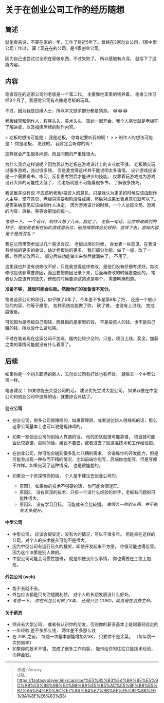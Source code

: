 # 关于在创业公司工作的经历随想


## 简述

就笔者来说，不算在家的一年，工作了将近5年了。曾经在3家创业公司，1家中型公司工作过， 算上现在在的公司，是4家创业公司。 

因为自己也尝试过全职在家做东西，不过失败了。 所以感触有点深， 就写下了这篇内容。



## 内容

笔者现在的这家公司的老板是一个富二代， 主要靠他家里的钱养着， 笔者工作已经8个月了，我感觉公司有点像是老板的玩具。

不过，因为我是边缘人士，所以本文挺多部分都是猜测。 :joy::joy::joy:

老板经常和制作人，程序头头，美术头头，策划一起开会，我个人感觉就是老板在了解进度，以及指挥后续的制作内容。

&gt; 老板的想法可能是： 我是老板， 你肯定要听我的啊！
&gt;
&gt; 制作人的想法可能是：  你是老板， 发钱的， 我肯定会听你的啊！

这样就会产生很多问题，而且问题的严重性很大。 

为什么我会这样说呢？因为我认为老板在游戏设计上的专业度不够。  老板确实玩过很多游戏，充过很多钱， 但是我觉得这样并不能说明太多事情。 设计游戏应该是一个需要看书，练习，反复思考然后才能进步的技能。 仅靠着玩游戏成为游戏设计大师的可能性太低了， 而老板明显不可能看很多书， 了解很多技巧。  

我这里并没有说 不应该听老板/投资人的意见，只是我认为更多的时候应该由制作人主导，坚守意见，老板只需要看阶段性成果，然后对成果发表点意见就可以了。是否采纳意见应该由制作人决定， 因为游戏设计的时候，一个人总揽全局，游戏的内容，风格，等等会更加的统一。 

*考虑一下。 一个设计，制作人想了几天，敲定了。 老板一句话，让你修改成别的样子，理由是老板在别的游戏里玩过，他觉得那样会比较好。这样下去，游戏内容是不是很混乱？*

我在公司里面参加过几个需求会议， 老板出席的时候， 会发表一些意见。在我没有参加的更多的会议，估计老板说的更多。 我们部分功能，做了一版，改了一版，然后又改回去， 部分后端功能做出来然后就消失了， 不用了。  

这里我也并没有说修改不好，只是我觉得这样修改，是他们没有仔细考虑好。每次修改应该都需要原因，而且要把原因记录下来，后面再修改的时候要查阅的。 笔者认为应该有的放矢，修改的时候要测试的点是哪个， 需要明确知道。

**准备不够， 就很可能会失败。然而他们的准备很不充分。**

笔者这家公司的项目，似乎做了5年了，今年差不多是第6年了把， 还是一个很小型的内容，约等于原型， 各种系统功能做了砍， 砍了做， 也没有上过线， 完成度很低。

可能因为是老板自己掏钱，而且掏的是家里的钱， 不是投资人的钱，也不是自己赚的钱，所以没什么紧张感。

不过在笔者现在这家公司不加班，国内比较少见的。只是，项目上线，奖金，加薪之类的事情可能就没有什么着落了。



## 后续

如果你是一个初入职场的新人，去创业公司有好处也有坏处， 就像去一个中型公司一样。

笔者建议：  如果你能去大型公司的话， 建议优先尝试大型公司。  如果非要在中型公司和创业公司中选择的话，就要综合评估了。 

####  创业公司

- 创业公司，很多公司很辣鸡的。如果管理层，或者说创始人很辣鸡的话，那么这家公司基本上也可以说是挺辣鸡的。

- 如果一家创业公司的创始人靠谱的话， 他的团队就很可能靠谱， 项目就可能会比较靠谱。否则的话，建议不要去，或者进去了就混混技术和工作经验把。

- 在创业公司，你可能会碰到很多乱七八糟的需求， 会锻炼你的开发能力，但是可能会出现一种杂而不精的情况，比如前端你能写，后端你也能写，但是写都不咋样。如果出现了这种情况， 也是很尴尬的。
- 如果没一个资深带你的话， 个人是不建议去创业公司的。  
  - 原因1，  如果你的技术不够硬的话， 你可能会很迷茫。
  - 原因2， 没有资深的技术，只招一个没什么经验的新手，老板有问题的可能性很大。
  - 原因3， 没有学习目标， 可能成长会比较慢。 *做很久一样的东西，并不能有太多提升。*

#### 中型公司

- 中型公司， 应该会很安定，没有大的情况，可以干很多年。 但是呆在这样的公司，对个人的技术提升可能不是很大。
- 因为中型公司有运行已久的框架，即使开发起来不方便， 你很可能也得忍受。 因为这个决策是别人做的。 
- 中型公司可能会习惯性加班， 就是即使没什么事情， 你也需要在工位上加班。



#### 外包公司 (web)

- 能不去就不去。
- 外包应该都是只关注短期利益， 对个人的长期发展没什么好处。 
- *考虑一下， 你在外包公司做了3年， 还是只会 CURD，简直是在浪费生命。*



#### 关于薪资

- 除非去大型公司， 或者有认识你的朋友，否则你的薪资基本上是跟着经验走的
- 一年经验 差不多那么钱， 两年差不多那么钱
- 在 20K 之前， 每跳一次基本都能增加2/3K， 只要你不是太菜。 （每年跳一次的频率）
- 如果你的技术不错， 完成了很多工作内容， 能带给你的往往只是技术经验， 而非金钱。



---

> 作者: Aincvy  
> URL: https://fantasyplayer.link/caprice/%E5%85%B3%E4%BA%8E%E5%9C%A8%E5%88%9B%E4%B8%9A%E5%85%AC%E5%8F%B8%E5%B7%A5%E4%BD%9C%E7%9A%84%E7%BB%8F%E5%8E%86%E9%9A%8F%E6%83%B3/  

